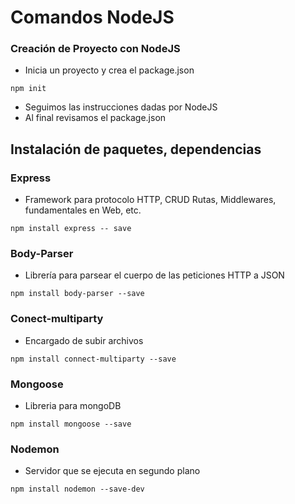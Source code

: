 # Comandos NodeJS

### Creación de Proyecto con NodeJS 
- Inicia un proyecto y crea el package.json
```
npm init
```
- Seguimos las instrucciones dadas por NodeJS
- Al final revisamos el package.json

## Instalación de paquetes, dependencias
### Express

- Framework para protocolo HTTP, CRUD Rutas, Middlewares, fundamentales en Web, etc.
```
npm install express -- save
```
### Body-Parser

- Librería para parsear el cuerpo de las peticiones HTTP a JSON
```
npm install body-parser --save
```

### Conect-multiparty
- Encargado de subir archivos
```
npm install connect-multiparty --save
```

### Mongoose
- Libreria para mongoDB
```
npm install mongoose --save
```

### Nodemon
- Servidor que se ejecuta en segundo plano
```
npm install nodemon --save-dev
```